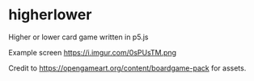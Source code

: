 # higherlower
 Higher or lower card game written in p5.js

Example screen
https://i.imgur.com/0sPUsTM.png

Credit to https://opengameart.org/content/boardgame-pack for assets.
